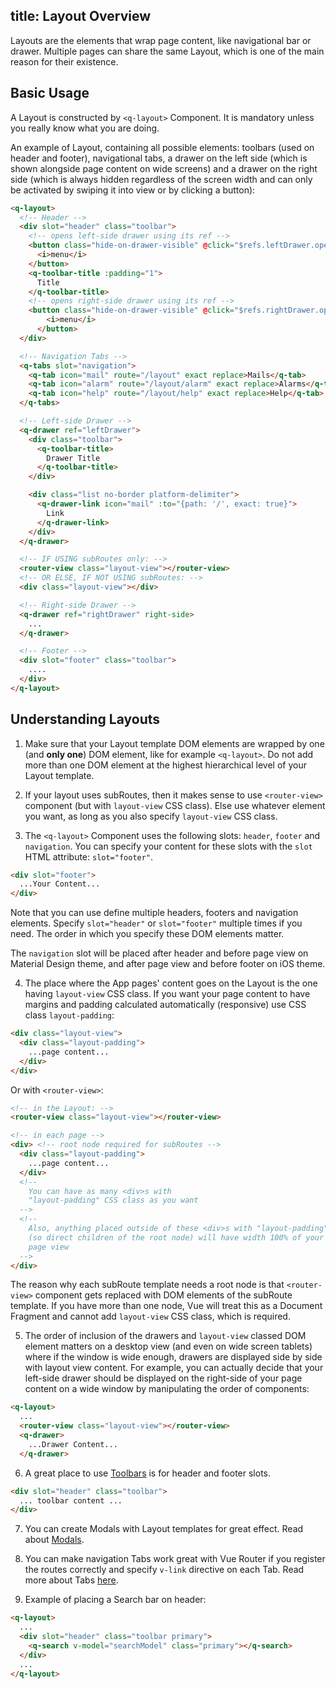 title: Layout Overview
---
Layouts are the elements that wrap page content, like navigational bar or drawer. Multiple pages can share the same Layout, which is one of the main reason for their existence.

<input type="hidden" data-fullpage-demo="layout">

## Basic Usage
A Layout is constructed by `<q-layout>` Component. It is mandatory unless you really know what you are doing.

An example of Layout, containing all possible elements: toolbars (used on header and footer), navigational tabs, a drawer on the left side (which is shown alongside page content on wide screens) and a drawer on the right side (which is always hidden regardless of the screen width and can only be activated by swiping it into view or by clicking a button):

``` html
<q-layout>
  <!-- Header -->
  <div slot="header" class="toolbar">
    <!-- opens left-side drawer using its ref -->
    <button class="hide-on-drawer-visible" @click="$refs.leftDrawer.open()">
      <i>menu</i>
    </button>
    <q-toolbar-title :padding="1">
      Title
    </q-toolbar-title>
    <!-- opens right-side drawer using its ref -->
    <button class="hide-on-drawer-visible" @click="$refs.rightDrawer.open()">
        <i>menu</i>
      </button>
  </div>

  <!-- Navigation Tabs -->
  <q-tabs slot="navigation">
    <q-tab icon="mail" route="/layout" exact replace>Mails</q-tab>
    <q-tab icon="alarm" route="/layout/alarm" exact replace>Alarms</q-tab>
    <q-tab icon="help" route="/layout/help" exact replace>Help</q-tab>
  </q-tabs>

  <!-- Left-side Drawer -->
  <q-drawer ref="leftDrawer">
    <div class="toolbar">
      <q-toolbar-title>
        Drawer Title
      </q-toolbar-title>
    </div>

    <div class="list no-border platform-delimiter">
      <q-drawer-link icon="mail" :to="{path: '/', exact: true}">
        Link
      </q-drawer-link>
    </div>
  </q-drawer>

  <!-- IF USING subRoutes only: -->
  <router-view class="layout-view"></router-view>
  <!-- OR ELSE, IF NOT USING subRoutes: -->
  <div class="layout-view"></div>

  <!-- Right-side Drawer -->
  <q-drawer ref="rightDrawer" right-side>
    ...
  </q-drawer>

  <!-- Footer -->
  <div slot="footer" class="toolbar">
    ....
  </div>
</q-layout>
```

## Understanding Layouts

1. Make sure that your Layout template DOM elements are wrapped by one (and **only one**) DOM element, like for example `<q-layout>`. Do not add more than one DOM element at the highest hierarchical level of your Layout template.

2. If your layout uses subRoutes, then it makes sense to use `<router-view>` component (but with `layout-view` CSS class). Else use whatever element you want, as long as you also specify `layout-view` CSS class.

3. The `<q-layout>` Component uses the following slots: `header`, `footer` and `navigation`. You can specify your content for these slots with the `slot` HTML attribute: `slot="footer"`.
  ``` html
  <div slot="footer">
    ...Your Content...
  </div>
  ```

  Note that you can use define multiple headers, footers and navigation elements. Specify `slot="header"` or `slot="footer"` multiple times if you need. The order in which you specify these DOM elements matter.

  The `navigation` slot will be placed after header and before page view on Material Design theme, and after page view and before footer on iOS theme.

4. The place where the App pages' content goes on the Layout is the one having `layout-view` CSS class. If you want your page content to have margins and padding calculated automatically (responsive) use CSS class `layout-padding`:
  ``` html
  <div class="layout-view">
    <div class="layout-padding">
      ...page content...
    </div>
  </div>
  ```
  Or with `<router-view>`:
  ``` html
  <!-- in the Layout: -->
  <router-view class="layout-view"></router-view>

  <!-- in each page -->
  <div> <!-- root node required for subRoutes -->
    <div class="layout-padding">
      ...page content...
    </div>
    <!--
      You can have as many <div>s with
      "layout-padding" CSS class as you want
    -->
    <!--
      Also, anything placed outside of these <div>s with "layout-padding"
      (so direct children of the root node) will have width 100% of your
      page view
    -->
  </div>
  ```

  The reason why each subRoute template needs a root node is that `<router-view>` component gets replaced with DOM elements of the subRoute template. If you
  have more than one node, Vue will treat this as a Document Fragment and
  cannot add `layout-view` CSS class, which is required.

5. The order of inclusion of the drawers and `layout-view` classed DOM element matters on a desktop view (and even on wide screen tablets) where if the window is wide enough, drawers are displayed side by side with layout view content. For example, you can actually decide that your left-side drawer should be displayed on the right-side of your page content on a wide window by manipulating the order of
components:
  ``` html
  <q-layout>
    ...
    <router-view class="layout-view"></router-view>
    <q-drawer>
      ...Drawer Content...
    </q-drawer>
  ```

6. A great place to use [Toolbars](/components/toolbar.html) is for header and footer slots.
  ``` html
  <div slot="header" class="toolbar">
    ... toolbar content ...
  </div>
  ```

7. You can create Modals with Layout templates for great effect. Read about [Modals](/components/modal.html).

8. You can make navigation Tabs work great with Vue Router if you register the routes correctly and specify `v-link` directive on each Tab. Read more about Tabs [here](/components/tabs.html).

9. Example of placing a Search bar on header:
  ``` html
  <q-layout>
    ...
    <div slot="header" class="toolbar primary">
      <q-search v-model="searchModel" class="primary"></q-search>
    </div>
    ...
  </q-layout>
  ```
